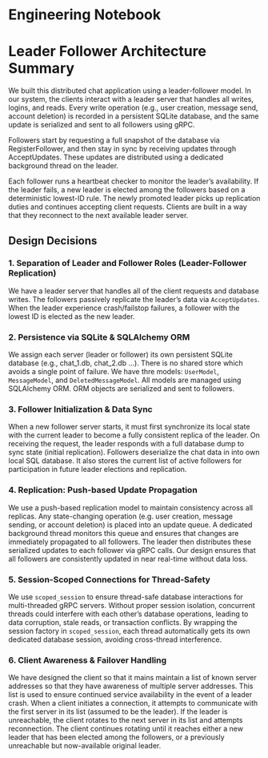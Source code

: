 # Engineering Notebook

# Leader Follower Architecture Summary

We built this distributed chat application using a leader-follower model. In our system, the clients interact with a leader server that handles all writes, logins, and reads. Every write operation (e.g., user creation, message send, account deletion) is recorded in a persistent SQLite database, and the same update is serialized and sent to all followers using gRPC.

Followers start by requesting a full snapshot of the database via RegisterFollower, and then stay in sync by receiving updates through AcceptUpdates. These updates are distributed using a dedicated background thread on the leader.

Each follower runs a heartbeat checker to monitor the leader’s availability. If the leader fails, a new leader is elected among the followers based on a deterministic lowest-ID rule. The newly promoted leader picks up replication duties and continues accepting client requests. Clients are built in a way that they reconnect to the next available leader server.

## Design Decisions

### 1. Separation of Leader and Follower Roles (Leader-Follower Replication)

We have a leader server that handles all of the client requests and database writes. The followers passively replicate the leader’s data via `AcceptUpdates`. When the leader experience crash/failstop failures, a follower with the lowest ID is elected as the new leader.

### 2. Persistence via SQLite & SQLAlchemy ORM

We assign each server (leader or follower) its own persistent SQLite database (e.g., chat_1.db, chat_2.db ...). There is no shared store which avoids a single point of failure. We have thre models: `UserModel`, `MessageModel`, and `DeletedMessageModel`. All models are managed using SQLAlchemy ORM. ORM objects are serialized and sent to followers.

### 3. Follower Initialization & Data Sync
When a new follower server starts, it must first synchronize its local state with the current leader to become a fully consistent replica of the leader. On receiving the request, the leader responds with a full database dump to sync state (initial replication). Followers deserialize the chat data in into own local SQL database. It also stores the current list of active followers for participation in future leader elections and replication.

### 4. Replication: Push-based Update Propagation
We use a push-based replication model to maintain consistency across all replicas.  Any state-changing operation (e.g. user creation, message sending, or account deletion) is placed into an update queue. A dedicated background thread monitors this queue and ensures that changes are immediately propagated to all followers. The leader then distributes these serialized updates to each follower via gRPC calls. Our design ensures that all followers are consistently updated in near real-time without data loss.

### 5. Session-Scoped Connections for Thread-Safety
We use `scoped_session` to ensure thread-safe database interactions for multi-threaded gRPC servers. Without proper session isolation, concurrent threads could interfere with each other’s database operations, leading to data corruption, stale reads, or transaction conflicts. By wrapping the session factory in `scoped_session`, each thread automatically gets its own dedicated database session, avoiding cross-thread interference.

### 6. Client Awareness & Failover Handling
We have designed the client so that it mains maintain a list of known server addresses so that they have awareness of multiple server addresses. This list is used to ensure continued service availability in the event of a leader crash. When a client initiates a connection, it attempts to communicate with the first server in its list (assumed to be the leader). If the leader is unreachable, the client rotates to the next server in its list and attempts reconnection. The client continues rotating until it reaches either a new leader that has been elected among the followers, or a previously unreachable but now-available original leader.